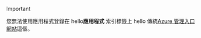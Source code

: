 > [!IMPORTANT]
> 您無法使用應用程式登錄在 hello**應用程式** 索引標籤上 hello 傳統[Azure 管理入口網站](https://manage.windowsazure.com/)這個。
> 
> 

